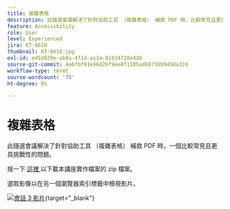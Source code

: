 ```yaml
---
title: 複雜表格
description: 此隨選會議解決了針對協助工具 （複雜表格） 補救 PDF 時，比較常見且更具挑戰性的問題之一
feature: Accessibility
role: User
level: Experienced
jira: KT-8610
thumbnail: KT-8610.jpg
exl-id: ed5d829e-ab8a-4f1d-ac3a-81034710e438
source-git-commit: 4e6fbf91e96d26f9ee8f1105ad68738b9450a32d
workflow-type: tm+mt
source-wordcount: '75'
ht-degree: 0%

---
```


# 複雜表格

此隨選會議解決了針對協助工具 （複雜表格） 補救 PDF 時，一個比較常見且更具挑戰性的問題。

按一下 [ 這裡 ](../assets/accessibilitysession3.zip) 以下載本講座實作檔案的 zip 檔案。

選取影像以在另一個瀏覽器索引標籤中檢視影片。

[![會話 3 影片](../assets/Accessibilitysession3_YT.png)](https://youtu.be/kcM_jyHGd6Y){target="_blank"}
